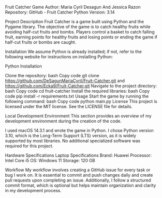 Fruit Catcher Game Author: Maria Cyril Desagun And Jessica Razon Repository: 
GitHub - Fruit Catcher 
Python Version: 3.14

Project Description Fruit Catcher is a game built using Python and the Pygame library. The objective of the game is to catch healthy fruits while avoiding half-cut fruits and bombs. Players control a basket to catch falling fruit, earning points for healthy fruits and losing points or ending the game if half-cut fruits or bombs are caught.

Installation We assume Python is already installed; if not, refer to the following website for instructions on installing Python:

Python Installation

Clone the repository: bash Copy code git clone https://github.com/DeSagunMariaCyril/Fruit-Catcher.git and https://github.com/Ecka9/Fruit-Catcher.git  Navigate to the project directory: 
bash Copy code cd fruit-catcher Install the required libraries: bash Copy code pip install -r requirements.txt Usage Start the game by running the following command: bash Copy code python main.py License This project is licensed under the MIT license. See the LICENSE file for details.

Local Development Environment This section provides an overview of my development environment during the creation of the code.

I used macOS 14.3.1 and wrote the game in Python. I chose Python version 3.10, which is the Long-Term Support (LTS) version, as it is widely supported by most libraries. No additional specialized software was required for this project.

Hardware Specifications 
Laptop Specifications
Brand: Huawei 
Processor: Intel Core i5 
OS: Windows 11 
Storage: 120 GB

Workflow My workflow involves creating a GitHub issue for every task or bug I work on. It is essential to commit and push changes daily and create pull requests upon completing an issue. Additionally, I follow a structured commit format, which is optional but helps maintain organization and clarity in my development process.
